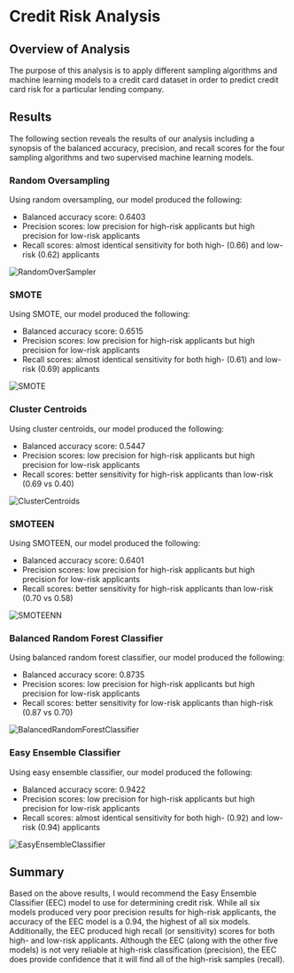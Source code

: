 # Credit Risk Analysis

## Overview of Analysis
The purpose of this analysis is to apply different sampling algorithms and machine learning models to a credit card dataset in order to predict credit card risk for a particular lending company.

## Results
The following section reveals the results of our analysis including a synopsis of the balanced accuracy, precision, and recall scores for the four sampling algorithms and two supervised machine learning models.

### Random Oversampling
Using random oversampling, our model produced the following:
- Balanced accuracy score: 0.6403
- Precision scores: low precision for high-risk applicants but high precision for low-risk applicants
- Recall scores: almost identical sensitivity for both high- (0.66) and low-risk (0.62) applicants

![RandomOverSampler](https://user-images.githubusercontent.com/99286327/175125150-345c59d0-41f4-4611-8dc6-e992aaef0443.png)

### SMOTE
Using SMOTE, our model produced the following:
- Balanced accuracy score: 0.6515
- Precision scores: low precision for high-risk applicants but high precision for low-risk applicants
- Recall scores: almost identical sensitivity for both high- (0.61) and low-risk (0.69) applicants

![SMOTE](https://user-images.githubusercontent.com/99286327/175125153-85b0ef7c-e76d-41c5-af15-31de7fee1200.png)

### Cluster Centroids
Using cluster centroids, our model produced the following:
- Balanced accuracy score: 0.5447
- Precision scores: low precision for high-risk applicants but high precision for low-risk applicants
- Recall scores: better sensitivity for high-risk applicants than low-risk (0.69 vs 0.40)

![ClusterCentroids](https://user-images.githubusercontent.com/99286327/175125146-edd54015-cf15-4988-a6c5-75183a659e24.png)

### SMOTEEN
Using SMOTEEN, our model produced the following:
- Balanced accuracy score: 0.6401
- Precision scores: low precision for high-risk applicants but high precision for low-risk applicants
- Recall scores: better sensitivity for high-risk applicants than low-risk (0.70 vs 0.58)

![SMOTEENN](https://user-images.githubusercontent.com/99286327/175125156-70f1093d-bfd9-41cd-8cda-aebba410a23a.png)

### Balanced Random Forest Classifier
Using balanced random forest classifier, our model produced the following:
- Balanced accuracy score: 0.8735
- Precision scores: low precision for high-risk applicants but high precision for low-risk applicants
- Recall scores: better sensitivity for low-risk applicants than high-risk (0.87 vs 0.70)

![BalancedRandomForestClassifier](https://user-images.githubusercontent.com/99286327/175125144-da22e9b5-6d42-4b33-98c2-744ab157b126.png)

### Easy Ensemble Classifier
Using easy ensemble classifier, our model produced the following:
- Balanced accuracy score: 0.9422
- Precision scores: low precision for high-risk applicants but high precision for low-risk applicants
- Recall scores: almost identical sensitivity for both high- (0.92) and low-risk (0.94) applicants

![EasyEnsembleClassifier](https://user-images.githubusercontent.com/99286327/175125148-966b8c03-2f76-41e2-a5f8-d0b8347e1cfe.png)

## Summary
Based on the above results, I would recommend the Easy Ensemble Classifier (EEC) model to use for determining credit risk. While all six models produced very poor precision results for high-risk applicants, the accuracy of the EEC model is a 0.94, the highest of all six models. Additionally, the EEC produced high recall (or sensitivity) scores for both high- and low-risk applicants. Although the EEC (along with the other five models) is not very reliable at high-risk classification (precision), the EEC does provide confidence that it will find all of the high-risk samples (recall).


